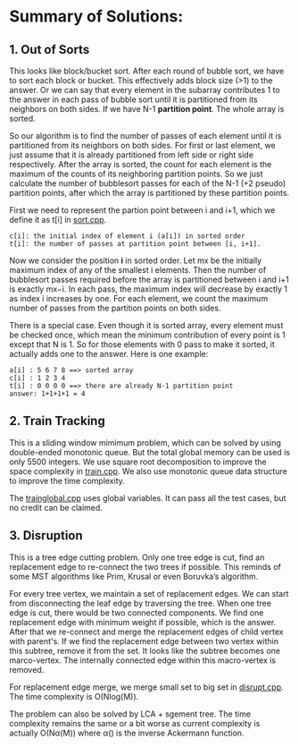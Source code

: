 # Summary of Solutions:

## 1. Out of Sorts

This looks like block/bucket sort.  After each round of bubble sort, we have to sort each block or bucket.  This effectively adds block size (>1) to the answer.  Or we can say that every element in the subarray contributes 1 to the answer in each pass of bubble sort until it is partitioned from its neighbors on both sides.  If we have N-1 **partition point**.  The whole array is sorted.

So our algorithm is to find the number of passes of each element until it is partitioned from its neighbors on both sides.  For first or last element, we just assume that it is already partitioned from left side or right side respectively.  After the array is sorted,  the count for each element is the maximum of the counts of its neighboring partition points.  So we just calculate the number of bubblesort passes for each of the N-1 (+2 pseudo)  partition points, after which the array is partitioned by these partition points.

First we need to represent the partion point between i and i+1, which we define it as t[i] in [sort.cpp](sort.cpp).

    c[i]: the initial index of element i (a[i]) in sorted order
    t[i]: the number of passes at partition point between [i, i+1].

Now we consider the position **i** in sorted order.  Let mx be the initially maximum index of any of the smallest i elements. Then the number of bubblesort passes required before the array is partitioned between i and i+1 is exactly mx−i. In each pass, the maximum index will decrease by exactly 1 as index i increases by one.  For each element, we count the maximum number of passes from the partition points on both sides.  

There is a special case.  Even though it is sorted array, every element must be checked once, which mean the minimum contribution of every point is 1 except that N is 1.  So for those elements with 0 pass to make it sorted, it actually adds one to the answer. Here is one example:

    a[i] : 5 6 7 8 ==> sorted array
    c[i] : 1 2 3 4
    t[i] : 0 0 0 0 ==> there are already N-1 partition point
    answer: 1+1+1+1 = 4

## 2. Train Tracking

This is a sliding window mimimum problem, which can be solved by using double-ended monotonic queue.  But the total global memory can be used is only 5500 integers.  We use square root decomposition to improve the space complexity in [train.cpp](train.cpp).  We also use monotonic queue data structure to improve the time complexity.

The [trainglobal.cpp](trainglobal.cpp) uses global variables.  It can pass all the test cases, but no credit can be claimed.

## 3. Disruption

This is a tree edge cutting problem.  Only one tree edge is cut, find an replacement edge to re-connect the two trees if possible.  This reminds of some MST algorithms like Prim, Krusal or even Boruvka’s algorithm.

For every tree vertex, we maintain a set of replacement edges.  We can start from disconnecting the leaf edge by traversing the tree.  When one tree edge is cut, there would be two connected components.  We find one replacement edge with minimum weight if possible, which is the answer.  After that we re-connect and merge the replacement edges of child vertex with parent's.  If we find the replacement edge between two vertex within this subtree, remove it from the set.  It looks like the subtree becomes one marco-vertex. The internally connected edge within this macro-vertex is removed.

For replacement edge merge, we merge small set to big set in [disrupt.cpp](disrupt.cpp).  The time complexity is O(Nlog(M)).

The problem can also be solved by LCA + sgement tree.  The time complexity remains the same or a bit worse as current complexity is actually O(Nα(M)) where α() is the inverse Ackermann function.
